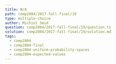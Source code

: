 ```yaml
---
title: N/A
path: comp2804/2017-fall-final/19
type: multiple-choice
author: Michiel Smid
question: comp2804/2017-fall-final/19/question.ts
solution: comp2804/2017-fall-final/19/solution.md
tags:
  - comp2804
  - comp2804-final
  - comp2804-uniform-probability-spaces
  - comp2804-expected-values
---
```

